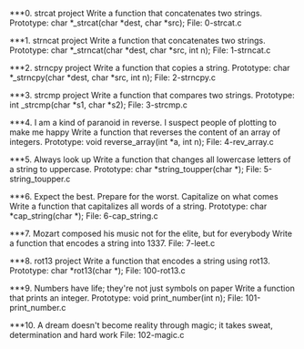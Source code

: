 ***0. strcat project
Write a function that concatenates two strings.
Prototype: char *_strcat(char *dest, char *src);
File: 0-strcat.c

***1. strncat project
Write a function that concatenates two strings.
Prototype: char *_strncat(char *dest, char *src, int n);
File: 1-strncat.c

***2. strncpy project
Write a function that copies a string.
Prototype: char *_strncpy(char *dest, char *src, int n);
File: 2-strncpy.c

***3. strcmp project
Write a function that compares two strings.
Prototype: int _strcmp(char *s1, char *s2);
File: 3-strcmp.c

***4. I am a kind of paranoid in reverse. I suspect people of plotting to make me happy
Write a function that reverses the content of an array of integers.
Prototype: void reverse_array(int *a, int n);
File: 4-rev_array.c

***5. Always look up
Write a function that changes all lowercase letters of a string to uppercase.
Prototype: char *string_toupper(char *);
File: 5-string_toupper.c

***6. Expect the best. Prepare for the worst. Capitalize on what comes
Write a function that capitalizes all words of a string.
Prototype: char *cap_string(char *);
File: 6-cap_string.c

***7. Mozart composed his music not for the elite, but for everybody
Write a function that encodes a string into 1337.
File: 7-leet.c

***8. rot13 project
Write a function that encodes a string using rot13.
Prototype: char *rot13(char *);
File: 100-rot13.c

***9. Numbers have life; they're not just symbols on paper
Write a function that prints an integer.
Prototype: void print_number(int n);
File: 101-print_number.c

***10. A dream doesn't become reality through magic; it takes sweat, determination and hard work
File: 102-magic.c
